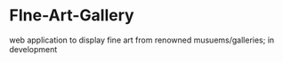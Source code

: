 # FIne-Art-Gallery
web application to display fine art from renowned musuems/galleries; in development
